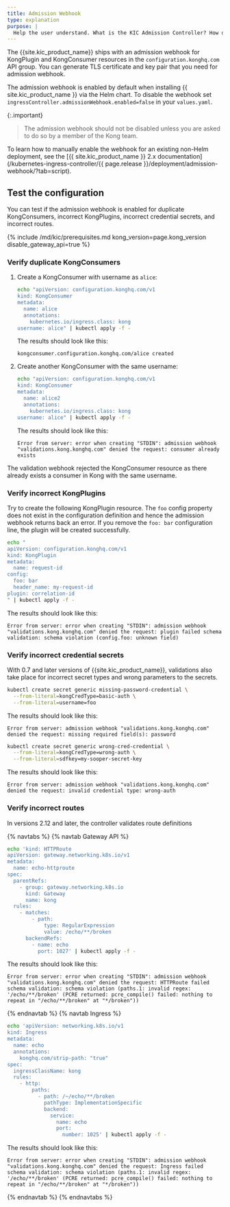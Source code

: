 ```yaml
---
title: Admission Webhook
type: explanation
purpose: |
  Help the user understand. What is the KIC Admission Controller? How do I enable it? What does it validate?
---
```


The {{site.kic_product_name}} ships with an admission webhook for KongPlugin
and KongConsumer resources in the `configuration.konghq.com` API group.
You can generate TLS certificate and key pair that you need for admission webhook.

The admission webhook is enabled by default when installing {{ site.kic_product_name }} via the Helm chart. To disable the webhook set `ingressController.admissionWebhook.enabled=false` in your `values.yaml`.

{:.important}
> The admission webhook should not be disabled unless you are asked to do so by a member of the Kong team.

To learn how to manually enable the webhook for an existing non-Helm deployment, see the [{{ site.kic_product_name }} 2.x documentation](/kubernetes-ingress-controller/{{ page.release }}/deployment/admission-webhook/?tab=script).

## Test the configuration
You can test if the admission webhook is enabled for duplicate KongConsumers, incorrect KongPlugins, incorrect credential secrets, and incorrect routes.

{% include /md/kic/prerequisites.md kong_version=page.kong_version disable_gateway_api=true %}

### Verify duplicate KongConsumers

1. Create a KongConsumer with username as `alice`:

    ```bash
    echo "apiVersion: configuration.konghq.com/v1
    kind: KongConsumer
    metadata:
      name: alice
      annotations:
        kubernetes.io/ingress.class: kong
    username: alice" | kubectl apply -f -
    ```
    The results should look like this:
    ```
    kongconsumer.configuration.konghq.com/alice created
    ```

1. Create another KongConsumer with the same username:

    ```bash
    echo "apiVersion: configuration.konghq.com/v1
    kind: KongConsumer
    metadata:
      name: alice2
      annotations:
        kubernetes.io/ingress.class: kong
    username: alice" | kubectl apply -f -
    ```
    The results should look like this:
    ```
    Error from server: error when creating "STDIN": admission webhook "validations.kong.konghq.com" denied the request: consumer already exists
    ```

The validation webhook rejected the KongConsumer resource as there already exists a consumer in Kong with the same username.

### Verify incorrect KongPlugins

Try to create the following KongPlugin resource. The `foo` config property does not exist in the configuration definition and
hence the admission webhook returns back an error. If you remove the `foo: bar` configuration line, the plugin will be
created successfully.

```bash
echo "
apiVersion: configuration.konghq.com/v1
kind: KongPlugin
metadata:
  name: request-id
config:
  foo: bar
  header_name: my-request-id
plugin: correlation-id
" | kubectl apply -f -
```
The results should look like this:
```
Error from server: error when creating "STDIN": admission webhook "validations.kong.konghq.com" denied the request: plugin failed schema validation: schema violation (config.foo: unknown field)
```

### Verify incorrect credential secrets

With 0.7 and later versions of {{site.kic_product_name}}, validations also take place
for incorrect secret types and wrong parameters to the secrets.

```bash
kubectl create secret generic missing-password-credential \
  --from-literal=kongCredType=basic-auth \
  --from-literal=username=foo
```
The results should look like this:
```
Error from server: admission webhook "validations.kong.konghq.com" denied the request: missing required field(s): password
```

```bash
kubectl create secret generic wrong-cred-credential \
  --from-literal=kongCredType=wrong-auth \
  --from-literal=sdfkey=my-sooper-secret-key
```
The results should look like this:
```
Error from server: admission webhook "validations.kong.konghq.com" denied the request: invalid credential type: wrong-auth
```

### Verify incorrect routes

In versions 2.12 and later, the controller validates route definitions

{% navtabs %}
{% navtab Gateway API %}
```bash
echo 'kind: HTTPRoute
apiVersion: gateway.networking.k8s.io/v1
metadata:
  name: echo-httproute
spec:
  parentRefs:
    - group: gateway.networking.k8s.io
      kind: Gateway
      name: kong
  rules:
    - matches:
        - path:
            type: RegularExpression
            value: /echo/**/broken
      backendRefs:
        - name: echo
          port: 1027' | kubectl apply -f -
```
The results should look like this:
```
Error from server: error when creating "STDIN": admission webhook "validations.kong.konghq.com" denied the request: HTTPRoute failed schema validation: schema violation (paths.1: invalid regex: '/echo/**/broken' (PCRE returned: pcre_compile() failed: nothing to repeat in "/echo/**/broken" at "*/broken"))
```
{% endnavtab %}
{% navtab Ingress %}
```bash
echo 'apiVersion: networking.k8s.io/v1
kind: Ingress
metadata:
  name: echo
  annotations:
    konghq.com/strip-path: "true"
spec:
  ingressClassName: kong
  rules:
    - http:
        paths:
          - path: /~/echo/**/broken
            pathType: ImplementationSpecific
            backend:
              service:
                name: echo
                port:
                  number: 1025' | kubectl apply -f -
```
The results should look like this:
```
Error from server: error when creating "STDIN": admission webhook "validations.kong.konghq.com" denied the request: Ingress failed schema validation: schema violation (paths.1: invalid regex: '/echo/**/broken' (PCRE returned: pcre_compile() failed: nothing to repeat in "/echo/**/broken" at "*/broken"))
```
{% endnavtab %}
{% endnavtabs %}